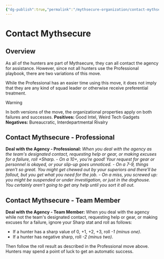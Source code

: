 ```yaml
---
{"dg-publish":true,"permalink":"/mythsecure-organization/contact-mythsecure/","tags":["move"],"created":"2025-02-19T20:26:34.888-05:00","updated":"2025-02-19T20:53:50.823-05:00"}
---
```


# Contact Mythsecure

## Overview
As all of the hunters are part of Mythsecure, they can all contact the agency for assistance. However, since not all hunters use the Professional playbook, there are two variations of this move.

While the Professional has an easier time using this move, it does not imply that they are any kind of squad leader or otherwise receive preferential treatment.

>[!warning] 
> In both versions of the move, the organizational properties apply on both failures and successes. 
> **Positives:** Good Intel, Weird Tech Gadgets
> **Negatives:** Bureaucratic, Interdepartmental Rivalry



## Contact Mythsecure - Professional

**Deal with the Agency - Professional:** *When you deal with the agency as the team's designated contact, requesting help or gear, or making excuses for a failure, roll +Sharp.* 
	*- On a 10+, you’re good! Your request for gear or personnel is okayed, or your slip-up goes unnoticed.*
	*- On a 7-9, things aren’t so great. You might get chewed out by your superiors and there’ll be fallout, but you get what you need for the job.* 
	*- On a miss, you screwed up: you might be suspended or under investigation, or just in the doghouse. You certainly aren’t going to get any help until you sort it all out.*


## Contact Mythsecure -  Team Member

**Deal with the Agency - Team Member:** When you deal with the agency while not the team's designated contact, requesting help or gear, or making excuses for a failure, ignore your Sharp stat and roll as follows:

- If a hunter has a sharp value of 0, +1, +2, +3, roll _-1 (minus one)_.
- If a hunter has negative sharp, roll _-2 (minus two)_.

Then follow the roll result as described in the Professional move above. Hunters may spend a point of luck to get an automatic success.
